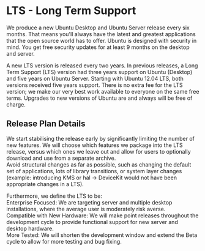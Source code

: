 # LTS - Long Term Support
We produce a new Ubuntu Desktop and Ubuntu Server release every six months. That means you'll always have the latest and greatest applications that the open source world has to offer. Ubuntu is designed with security in mind. You get free security updates for at least 9 months on the desktop and server.  

A new LTS version is released every two years. In previous releases, a Long Term Support (LTS) version had three years support on Ubuntu (Desktop) and five years on Ubuntu Server. Starting with Ubuntu 12.04 LTS, both versions received five years support. There is no extra fee for the LTS version; we make our very best work available to everyone on the same free terms. Upgrades to new versions of Ubuntu are and always will be free of charge.  

## Release Plan Details
We start stabilising the release early by significantly limiting the number of new features. We will choose which features we package into the LTS release, versus which ones we leave out and allow for users to optionally download and use from a separate archive.  
Avoid structural changes as far as possible, such as changing the default set of applications, lots of library transitions, or system layer changes (example: introducing KMS or hal → DeviceKit would not have been appropriate changes in a LTS).  

Furthermore, we define the LTS to be:  
Enterprise Focused: We are targeting server and multiple desktop installations, where the average user is moderately risk averse.  
Compatible with New Hardware: We will make point releases throughout the development cycle to provide functional support for new server and desktop hardware.  
More Tested: We will shorten the development window and extend the Beta cycle to allow for more testing and bug fixing.  

